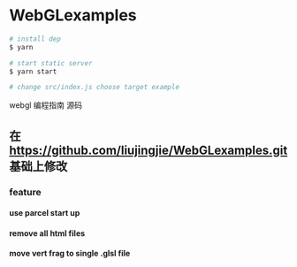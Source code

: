 # WebGLexamples

```bash
# install dep
$ yarn

# start static server
$ yarn start

# change src/index.js choose target example

```

webgl 编程指南 源码

## 在 https://github.com/liujingjie/WebGLexamples.git 基础上修改

### feature

#### use parcel start up

#### remove all html files

#### move vert frag to single .glsl file
